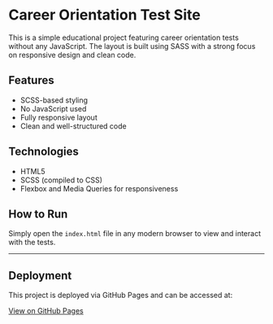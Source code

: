 # Career Orientation Test Site

This is a simple educational project featuring career orientation tests without any JavaScript. The layout is built using SASS with a strong focus on responsive design and clean code.

## Features
- SCSS-based styling
- No JavaScript used
- Fully responsive layout
- Clean and well-structured code
  
## Technologies
- HTML5
- SCSS (compiled to CSS)
- Flexbox and Media Queries for responsiveness

## How to Run
Simply open the `index.html` file in any modern browser to view and interact with the tests.

---

## Deployment
This project is deployed via GitHub Pages and can be accessed at:

[View on GitHub Pages](https://al-tus.github.io/prof-tests/)

